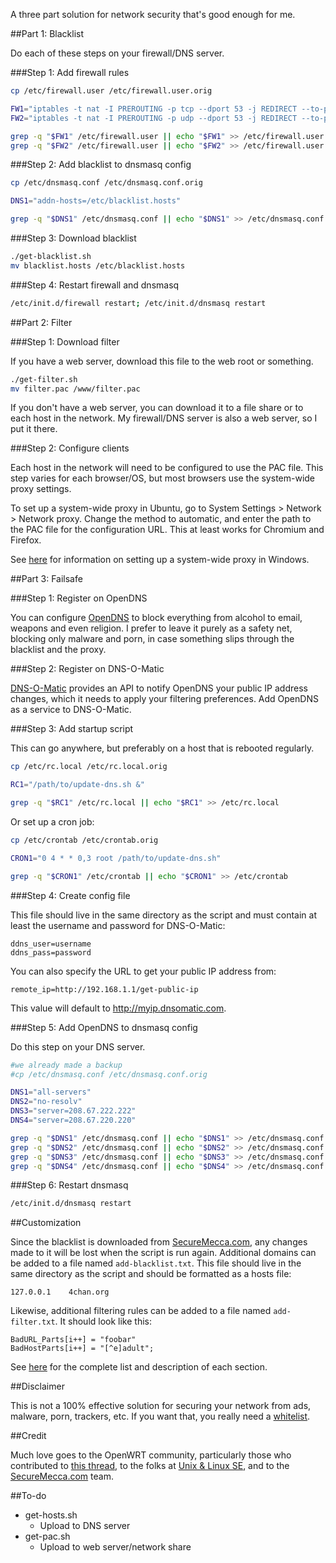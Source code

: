 A three part solution for network security that's good enough for me.

##Part 1: Blacklist

Do each of these steps on your firewall/DNS server.

###Step 1: Add firewall rules

```bash
cp /etc/firewall.user /etc/firewall.user.orig

FW1="iptables -t nat -I PREROUTING -p tcp --dport 53 -j REDIRECT --to-ports 53"
FW2="iptables -t nat -I PREROUTING -p udp --dport 53 -j REDIRECT --to-ports 53"

grep -q "$FW1" /etc/firewall.user || echo "$FW1" >> /etc/firewall.user
grep -q "$FW2" /etc/firewall.user || echo "$FW2" >> /etc/firewall.user
```

###Step 2: Add blacklist to dnsmasq config

```bash
cp /etc/dnsmasq.conf /etc/dnsmasq.conf.orig

DNS1="addn-hosts=/etc/blacklist.hosts"

grep -q "$DNS1" /etc/dnsmasq.conf || echo "$DNS1" >> /etc/dnsmasq.conf
```

###Step 3: Download blacklist

```bash
./get-blacklist.sh
mv blacklist.hosts /etc/blacklist.hosts
```

###Step 4: Restart firewall and dnsmasq

```bash
/etc/init.d/firewall restart; /etc/init.d/dnsmasq restart
```

##Part 2: Filter

###Step 1: Download filter

If you have a web server, download this file to the web root or something.

```bash
./get-filter.sh
mv filter.pac /www/filter.pac
```

If you don't have a web server, you can download it to a file share or to each host in the network. My firewall/DNS server is also a web server, so I put it there.

###Step 2: Configure clients

Each host in the network will need to be configured to use the PAC file. This step varies for each browser/OS, but most browsers use the system-wide proxy settings.

To set up a system-wide proxy in Ubuntu, go to System Settings > Network > Network proxy. Change the method to automatic, and enter the path to the PAC file for the configuration URL. This at least works for Chromium and Firefox.

See [here](http://www.ericphelps.com/security/pac.htm) for information on setting up a system-wide proxy in Windows.

##Part 3: Failsafe

###Step 1: Register on OpenDNS

You can configure [OpenDNS](https://www.opendns.com/) to block everything from alcohol to email, weapons and even religion. I prefer to leave it purely as a safety net, blocking only malware and porn, in case something slips through the blacklist and the proxy.

###Step 2: Register on DNS-O-Matic

[DNS-O-Matic](https://www.dnsomatic.com/) provides an API to notify OpenDNS your public IP address changes, which it needs to apply your filtering preferences. Add OpenDNS as a service to DNS-O-Matic.

###Step 3: Add startup script

This can go anywhere, but preferably on a host that is rebooted regularly.

```bash
cp /etc/rc.local /etc/rc.local.orig

RC1="/path/to/update-dns.sh &"

grep -q "$RC1" /etc/rc.local || echo "$RC1" >> /etc/rc.local
```

Or set up a cron job:

```bash
cp /etc/crontab /etc/crontab.orig

CRON1="0 4 * * 0,3 root /path/to/update-dns.sh"

grep -q "$CRON1" /etc/crontab || echo "$CRON1" >> /etc/crontab
```

###Step 4: Create config file

This file should live in the same directory as the script and must contain at least the username and password for DNS-O-Matic:

```text
ddns_user=username
ddns_pass=password
```

You can also specify the URL to get your public IP address from:

```text
remote_ip=http://192.168.1.1/get-public-ip
```

This value will default to http://myip.dnsomatic.com.

###Step 5: Add OpenDNS to dnsmasq config

Do this step on your DNS server.

```bash
#we already made a backup
#cp /etc/dnsmasq.conf /etc/dnsmasq.conf.orig

DNS1="all-servers"
DNS2="no-resolv"
DNS3="server=208.67.222.222"
DNS4="server=208.67.220.220"

grep -q "$DNS1" /etc/dnsmasq.conf || echo "$DNS1" >> /etc/dnsmasq.conf
grep -q "$DNS2" /etc/dnsmasq.conf || echo "$DNS2" >> /etc/dnsmasq.conf
grep -q "$DNS3" /etc/dnsmasq.conf || echo "$DNS3" >> /etc/dnsmasq.conf
grep -q "$DNS4" /etc/dnsmasq.conf || echo "$DNS4" >> /etc/dnsmasq.conf
```

###Step 6: Restart dnsmasq

```bash
/etc/init.d/dnsmasq restart
```

##Customization

Since the blacklist is downloaded from [SecureMecca.com](http://securemecca.com/), any changes made to it will be lost when the script is run again. Additional domains can be added to a file named `add-blacklist.txt`. This file should live in the same directory as the script and should be formatted as a hosts file:

```text
127.0.0.1    4chan.org
```

Likewise, additional filtering rules can be added to a file named `add-filter.txt`. It should look like this:

```text
BadURL_Parts[i++] = "foobar"
BadHostParts[i++] = "[^e]adult";
```

See [here](http://securemecca.com/Downloads/proxy_en.txt) for the complete list and description of each section.

##Disclaimer

This is not a 100% effective solution for securing your network from ads, malware, porn, trackers, etc. If you want that, you really need a [whitelist](https://github.com/Pajamaman/dnsmasq).

##Credit

Much love goes to the OpenWRT community, particularly those who contributed to [this thread](https://forum.openwrt.org/viewtopic.php?id=35023), to the folks at [Unix & Linux SE](https://unix.stackexchange.com/), and to the [SecureMecca.com](http://securemecca.com/) team.

##To-do

* get-hosts.sh
  * Upload to DNS server
* get-pac.sh
  * Upload to web server/network share

